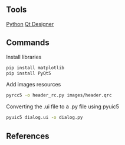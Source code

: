 ## Tools
[Python](https://www.python.org/downloads)
[Qt Designer](https://build-system.fman.io/qt-designer-download)

## Commands
Install libraries
```bash
pip install matplotlib
pip install PyQt5
```

Add images resources
```bash
pyrcc5 -o header_rc.py images/header.qrc
```

Converting the .ui file to a .py file using pyuic5
```bash
pyuic5 dialog.ui -o dialog.py
```

## References
